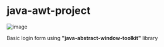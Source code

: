 # java-awt-project

![image](https://user-images.githubusercontent.com/65614791/162795621-129c7bfc-d446-429b-aff3-6dba4331fe93.png)


Basic login form using **"java-abstract-window-toolkit"** library
